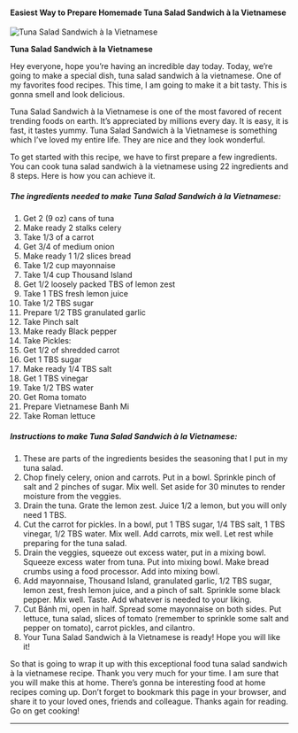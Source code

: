             

#### Easiest Way to Prepare Homemade Tuna Salad Sandwich à la Vietnamese

![Tuna Salad Sandwich à la Vietnamese](https://img-global.cpcdn.com/recipes/af40e66b2b0fc42b/751x532cq70/tuna-salad-sandwich-a-la-vietnamese-recipe-main-photo.jpg)

**Tuna Salad Sandwich à la Vietnamese**

Hey everyone, hope you’re having an incredible day today. Today, we’re going to make a special dish, tuna salad sandwich à la vietnamese. One of my favorites food recipes. This time, I am going to make it a bit tasty. This is gonna smell and look delicious.

Tuna Salad Sandwich à la Vietnamese is one of the most favored of recent trending foods on earth. It’s appreciated by millions every day. It is easy, it is fast, it tastes yummy. Tuna Salad Sandwich à la Vietnamese is something which I’ve loved my entire life. They are nice and they look wonderful.

To get started with this recipe, we have to first prepare a few ingredients. You can cook tuna salad sandwich à la vietnamese using 22 ingredients and 8 steps. Here is how you can achieve it.

##### The ingredients needed to make Tuna Salad Sandwich à la Vietnamese:

1.  Get 2 (9 oz) cans of tuna
2.  Make ready 2 stalks celery
3.  Take 1/3 of a carrot
4.  Get 3/4 of medium onion
5.  Make ready 1 1/2 slices bread
6.  Take 1/2 cup mayonnaise
7.  Take 1/4 cup Thousand Island
8.  Get 1/2 loosely packed TBS of lemon zest
9.  Take 1 TBS fresh lemon juice
10.  Take 1/2 TBS sugar
11.  Prepare 1/2 TBS granulated garlic
12.  Take Pinch salt
13.  Make ready Black pepper
14.  Take Pickles:
15.  Get 1/2 of shredded carrot
16.  Get 1 TBS sugar
17.  Make ready 1/4 TBS salt
18.  Get 1 TBS vinegar
19.  Take 1/2 TBS water
20.  Get Roma tomato
21.  Prepare Vietnamese Banh Mi
22.  Take Roman lettuce

##### Instructions to make Tuna Salad Sandwich à la Vietnamese:

1.  These are parts of the ingredients besides the seasoning that I put in my tuna salad.
2.  Chop finely celery, onion and carrots. Put in a bowl. Sprinkle pinch of salt and 2 pinches of sugar. Mix well. Set aside for 30 minutes to render moisture from the veggies.
3.  Drain the tuna. Grate the lemon zest. Juice 1/2 a lemon, but you will only need 1 TBS.
4.  Cut the carrot for pickles. In a bowl, put 1 TBS sugar, 1/4 TBS salt, 1 TBS vinegar, 1/2 TBS water. Mix well. Add carrots, mix well. Let rest while preparing for the tuna salad.
5.  Drain the veggies, squeeze out excess water, put in a mixing bowl. Squeeze excess water from tuna. Put into mixing bowl. Make bread crumbs using a food processor. Add into mixing bowl.
6.  Add mayonnaise, Thousand Island, granulated garlic, 1/2 TBS sugar, lemon zest, fresh lemon juice, and a pinch of salt. Sprinkle some black pepper. Mix well. Taste. Add whatever is needed to your liking.
7.  Cut Bánh mi, open in half. Spread some mayonnaise on both sides. Put lettuce, tuna salad, slices of tomato (remember to sprinkle some salt and pepper on tomato), carrot pickles, and cilantro.
8.  Your Tuna Salad Sandwich à la Vietnamese is ready! Hope you will like it!

So that is going to wrap it up with this exceptional food tuna salad sandwich à la vietnamese recipe. Thank you very much for your time. I am sure that you will make this at home. There’s gonna be interesting food at home recipes coming up. Don’t forget to bookmark this page in your browser, and share it to your loved ones, friends and colleague. Thanks again for reading. Go on get cooking!

* * *